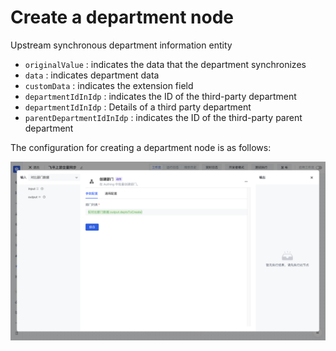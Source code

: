 # Create a department node

Upstream synchronous department information entity

- `originalValue` : indicates the data that the department synchronizes
- `data` : indicates department data
- `customData` : indicates the extension field
- `departmentIdInIdp` : indicates the ID of the third-party department
- `departmentIdInIdp` : Details of a third party department
- `parentDepartmentIdInIdp` : indicates the ID of the third-party parent department

The configuration for creating a department node is as follows:

![](../../static/R4LnbcwXroWWdZxXh6gcP4upnVg.png)